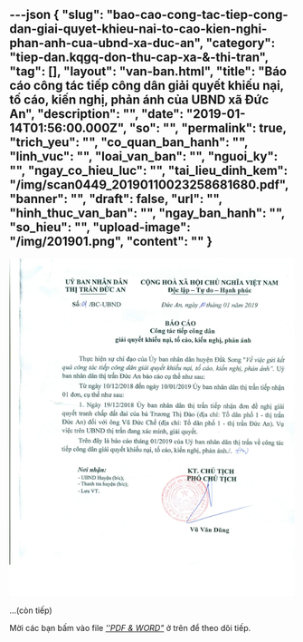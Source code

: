 ---json
{
    "slug": "bao-cao-cong-tac-tiep-cong-dan-giai-quyet-khieu-nai-to-cao-kien-nghi-phan-anh-cua-ubnd-xa-duc-an",
    "category": "tiep-dan.kqgq-don-thu-cap-xa-&-thi-tran",
    "tag": [],
    "layout": "van-ban.html",
    "title": "Báo cáo công tác tiếp công dân giải quyết khiếu nại, tố cáo, kiến nghị, phản ánh của UBND xã Đức An",
    "description": "",
    "date": "2019-01-14T01:56:00.000Z",
    "so": "",
    "permalink": true,
    "trich_yeu": "",
    "co_quan_ban_hanh": "",
    "linh_vuc": "",
    "loai_van_ban": "",
    "nguoi_ky": "",
    "ngay_co_hieu_luc": "",
    "tai_lieu_dinh_kem": "/img/scan0449_20190110023258681680.pdf",
    "banner": "",
    "draft": false,
    "url": "",
    "hinh_thuc_van_ban": "",
    "ngay_ban_hanh": "",
    "so_hieu": "",
    "upload-image": "/img/201901.png",
    "__content__": ""
}
---
<p><img alt="" src="/img/201901.png" /></p>

<p>&hellip;(c&ograve;n tiếp)</p>

<p>Mời c&aacute;c bạn&nbsp;bấm v&agrave;o file&nbsp;<u><em>&#39;&#39;PDF &amp; WORD&quot;</em></u>&nbsp;ở tr&ecirc;n để theo d&otilde;i tiếp.</p>
